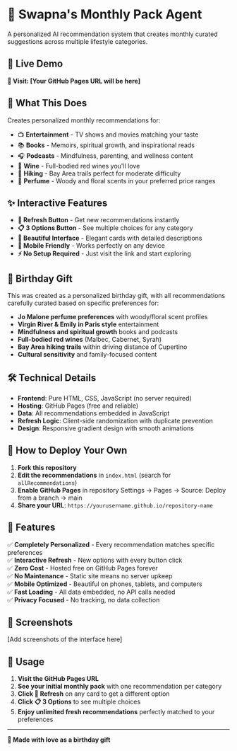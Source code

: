 # 🎁 Swapna's Monthly Pack Agent

A personalized AI recommendation system that creates monthly curated suggestions across multiple lifestyle categories.

## 🌟 Live Demo

**🔗 Visit: [Your GitHub Pages URL will be here]**

## 🎯 What This Does

Creates personalized monthly recommendations for:

- 📺 **Entertainment** - TV shows and movies matching your taste
- 📚 **Books** - Memoirs, spiritual growth, and inspirational reads  
- 🎧 **Podcasts** - Mindfulness, parenting, and wellness content
- 🍷 **Wine** - Full-bodied red wines you'll love
- 🥾 **Hiking** - Bay Area trails perfect for moderate difficulty
- 🌸 **Perfume** - Woody and floral scents in your preferred price ranges

## ✨ Interactive Features

- **🔄 Refresh Button** - Get new recommendations instantly
- **📋 3 Options Button** - See multiple choices for any category  
- **🎨 Beautiful Interface** - Elegant cards with detailed descriptions
- **📱 Mobile Friendly** - Works perfectly on any device
- **⚡ No Setup Required** - Just visit the link and start exploring

## 🎂 Birthday Gift

This was created as a personalized birthday gift, with all recommendations carefully curated based on specific preferences for:

- **Jo Malone perfume preferences** with woody/floral scent profiles
- **Virgin River & Emily in Paris style** entertainment
- **Mindfulness and spiritual growth** books and podcasts  
- **Full-bodied red wines** (Malbec, Cabernet, Syrah)
- **Bay Area hiking trails** within driving distance of Cupertino
- **Cultural sensitivity** and family-focused content

## 🛠 Technical Details

- **Frontend**: Pure HTML, CSS, JavaScript (no server required)
- **Hosting**: GitHub Pages (free and reliable)
- **Data**: All recommendations embedded in JavaScript
- **Refresh Logic**: Client-side randomization with duplicate prevention
- **Design**: Responsive gradient design with smooth animations

## 🚀 How to Deploy Your Own

1. **Fork this repository**
2. **Edit the recommendations** in `index.html` (search for `allRecommendations`)
3. **Enable GitHub Pages** in repository Settings → Pages → Source: Deploy from a branch → main
4. **Share your URL**: `https://yourusername.github.io/repository-name`

## 💝 Features

✅ **Completely Personalized** - Every recommendation matches specific preferences  
✅ **Interactive Refresh** - New options with every button click  
✅ **Zero Cost** - Hosted free on GitHub Pages forever  
✅ **No Maintenance** - Static site means no server upkeep  
✅ **Mobile Optimized** - Beautiful on phones, tablets, and computers  
✅ **Fast Loading** - All data embedded, no API calls needed  
✅ **Privacy Focused** - No tracking, no data collection  

## 🎨 Screenshots

[Add screenshots of the interface here]

## 📱 Usage

1. **Visit the GitHub Pages URL**
2. **See your initial monthly pack** with one recommendation per category
3. **Click 🔄 Refresh** on any card to get a different option
4. **Click 📋 3 Options** to see multiple choices
5. **Enjoy unlimited fresh recommendations** perfectly matched to your preferences

---

**💖 Made with love as a birthday gift**
